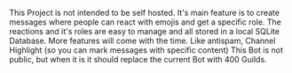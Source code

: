 This Project is not intended to be self hosted.
It's main feature is to create messages where people can react with emojis and get a specific role.
The reactions and it's roles are easy to manage and all stored in a local SQLite Database.
More features will come with the time. Like antispam, Channel Highlight (so you can mark messages with specific content)
This Bot is not public, but when it is it should replace the current Bot with 400 Guilds.
